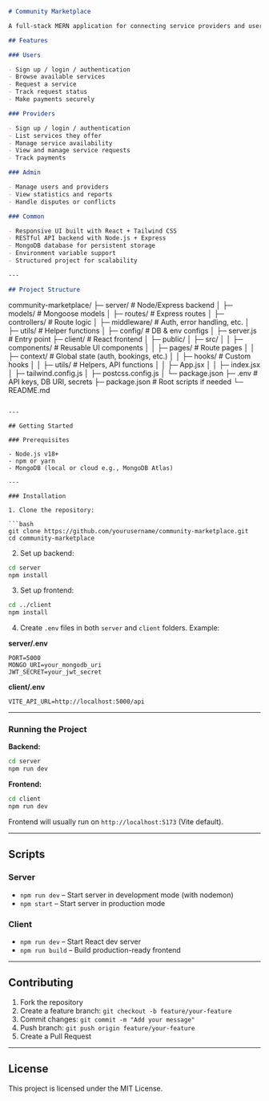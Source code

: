 ```markdown
# Community Marketplace

A full-stack MERN application for connecting service providers and users in a local community. Users can request services, providers can offer services, and both parties can manage bookings and payments through the platform.

## Features

### Users

- Sign up / login / authentication
- Browse available services
- Request a service
- Track request status
- Make payments securely

### Providers

- Sign up / login / authentication
- List services they offer
- Manage service availability
- View and manage service requests
- Track payments

### Admin

- Manage users and providers
- View statistics and reports
- Handle disputes or conflicts

### Common

- Responsive UI built with React + Tailwind CSS
- RESTful API backend with Node.js + Express
- MongoDB database for persistent storage
- Environment variable support
- Structured project for scalability

---

## Project Structure
```

community-marketplace/
├─ server/ # Node/Express backend
│ ├─ models/ # Mongoose models
│ ├─ routes/ # Express routes
│ ├─ controllers/ # Route logic
│ ├─ middleware/ # Auth, error handling, etc.
│ ├─ utils/ # Helper functions
│ ├─ config/ # DB & env configs
│ ├─ server.js # Entry point
├─ client/ # React frontend
│ ├─ public/
│ ├─ src/
│ │ ├─ components/ # Reusable UI components
│ │ ├─ pages/ # Route pages
│ │ ├─ context/ # Global state (auth, bookings, etc.)
│ │ ├─ hooks/ # Custom hooks
│ │ ├─ utils/ # Helpers, API functions
│ │ ├─ App.jsx
│ │ ├─ index.jsx
│ ├─ tailwind.config.js
│ ├─ postcss.config.js
│ └─ package.json
├─ .env # API keys, DB URI, secrets
├─ package.json # Root scripts if needed
└─ README.md

````

---

## Getting Started

### Prerequisites

- Node.js v18+
- npm or yarn
- MongoDB (local or cloud e.g., MongoDB Atlas)

---

### Installation

1. Clone the repository:

```bash
git clone https://github.com/yourusername/community-marketplace.git
cd community-marketplace
````

2. Set up backend:

```bash
cd server
npm install
```

3. Set up frontend:

```bash
cd ../client
npm install
```

4. Create `.env` files in both `server` and `client` folders. Example:

**server/.env**

```
PORT=5000
MONGO_URI=your_mongodb_uri
JWT_SECRET=your_jwt_secret
```

**client/.env**

```
VITE_API_URL=http://localhost:5000/api
```

---

### Running the Project

**Backend:**

```bash
cd server
npm run dev
```

**Frontend:**

```bash
cd client
npm run dev
```

Frontend will usually run on `http://localhost:5173` (Vite default).

---

## Scripts

### Server

- `npm run dev` – Start server in development mode (with nodemon)
- `npm start` – Start server in production mode

### Client

- `npm run dev` – Start React dev server
- `npm run build` – Build production-ready frontend

---

## Contributing

1. Fork the repository
2. Create a feature branch: `git checkout -b feature/your-feature`
3. Commit changes: `git commit -m "Add your message"`
4. Push branch: `git push origin feature/your-feature`
5. Create a Pull Request

---

## License

This project is licensed under the MIT License.

```

```
